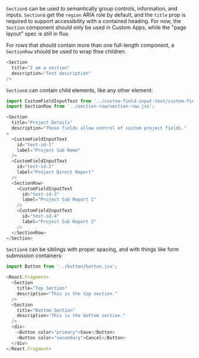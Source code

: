 `Section`s can be used to semantically group controls, information, and inputs. `Section`s get the `region` ARIA role by default, and the `title` prop is required to support accessibility with a contained heading. For now, the `Section` component should only be used in Custom Apps, while the "page layout" spec is still in flux.

For rows that should contain more than one full-length component, a `SectionRow` should be used to wrap thse children.

```js
<Section
  title="I am a section"
  description="Test description"
/>
```

`Section`s can contain child elements, like any other element:

```js
import CustomFieldInputText from '../custom-field-input-text/custom-field-input-text.jsx';
import SectionRow from '../section-row/section-row.jsx';

<Section
  title="Project Details"
  description="These fields allow control of custom project fields."
>
  <CustomFieldInputText
    id="test-id-1"
    label="Project Sub Name"
  />
  <CustomFieldInputText
    id="test-id-2"
    label="Project Direct Report"
  />
  <SectionRow>
    <CustomFieldInputText
      id="test-id-3"
      label="Project Sub Report 1"
    />
    <CustomFieldInputText
      id="test-id-4"
      label="Project Sub Report 2"
    />
  </SectionRow>
</Section>
```

`Section`s can be siblings with proper spacing, and with things like form submission containers:

```js
import Button from '../button/button.jsx';

<React.Fragment>
  <Section
    title="Top Section"
    description="This is the top section."
  />
  <Section
    title="Bottom Section"
    description="This is the bottom section."
  />
  <div>
    <Button color="primary">Save</Button>
    <Button color="secondary">Cancel</Button>
  </div>
</React.Fragment>
```
